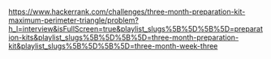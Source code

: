 https://www.hackerrank.com/challenges/three-month-preparation-kit-maximum-perimeter-triangle/problem?h_l=interview&isFullScreen=true&playlist_slugs%5B%5D%5B%5D=preparation-kits&playlist_slugs%5B%5D%5B%5D=three-month-preparation-kit&playlist_slugs%5B%5D%5B%5D=three-month-week-three